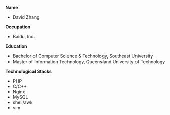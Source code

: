 __Name__

* David Zhang

__Occupation__

* Baidu, Inc.

__Education__

* Bachelor of Computer Science & Technology, Southeast University
* Master of Information Technology, Queensland University of Technology

__Technological Stacks__

* PHP
* C/C++
* Nginx
* MySQL
* shell/awk
* vim
